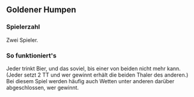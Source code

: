 ## Goldener Humpen

### Spielerzahl

Zwei Spieler.

### So funktioniert's

Jeder trinkt Bier, und das soviel, bis einer von beiden nicht mehr kann. \(Jeder setzt 2 TT und wer gewinnt erhält die beiden Thaler des anderen.\) Bei diesem Spiel werden häufig auch Wetten unter anderen darüber abgeschlossen, wer gewinnt.
